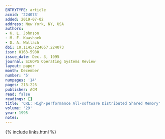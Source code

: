 ```yaml
---
ENTRYTYPE: article
acmid: '224073'
added: 2019-07-02
address: New York, NY, USA
authors:
- K. L. Johnson
- M. F. Kaashoek
- D. A. Wallach
doi: 10.1145/224057.224073
issn: 0163-5980
issue_date: Dec. 3, 1995
journal: SIGOPS Operating Systems Review
layout: paper
month: December
number: '5'
numpages: '14'
pages: 213-226
publisher: ACM
read: false
readings: []
title: 'CRL: High-performance All-software Distributed Shared Memory'
volume: '29'
year: 1995
notes:
---
```

{% include links.html %}

